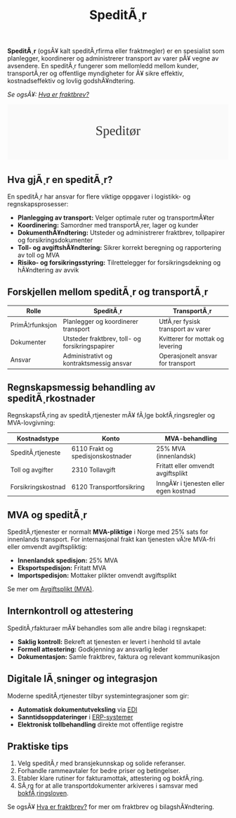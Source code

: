 ﻿---
title: "SpeditÃ¸r"
meta_title: "SpeditÃ¸r"
meta_description: '**SpeditÃ¸r** (ogsÃ¥ kalt speditÃ¸rfirma eller fraktmegler) er en spesialist som planlegger, koordinerer og administrerer transport av varer pÃ¥ vegne av avsend...'
slug: speditor
type: blog
layout: pages/single
---

**SpeditÃ¸r** (ogsÃ¥ kalt speditÃ¸rfirma eller fraktmegler) er en spesialist som planlegger, koordinerer og administrerer transport av varer pÃ¥ vegne av avsendere. En speditÃ¸r fungerer som mellomledd mellom kunder, transportÃ¸rer og offentlige myndigheter for Ã¥ sikre effektiv, kostnadseffektiv og lovlig godshÃ¥ndtering.

*Se ogsÃ¥: [Hva er fraktbrev?](/blogs/regnskap/hva-er-fraktbrev "Hva er fraktbrev? Komplett Guide til Transportdokumenter og RegnskapsfÃ¸ring")*

![SpeditÃ¸r](speditor-image.svg)

## Hva gjÃ¸r en speditÃ¸r?

En speditÃ¸r har ansvar for flere viktige oppgaver i logistikk- og regnskapsprosesser:

* **Planlegging av transport:** Velger optimale ruter og transportmÃ¥ter
* **Koordinering:** Samordner med transportÃ¸rer, lager og kunder
* **DokumenthÃ¥ndtering:** Utsteder og administrerer fraktbrev, tollpapirer og forsikringsdokumenter
* **Toll- og avgiftshÃ¥ndtering:** Sikrer korrekt beregning og rapportering av toll og MVA
* **Risiko- og forsikringsstyring:** Tilrettelegger for forsikringsdekning og hÃ¥ndtering av avvik

## Forskjellen mellom speditÃ¸r og transportÃ¸r

| Rolle          | SpeditÃ¸r                                      | TransportÃ¸r                          |
|----------------|-----------------------------------------------|--------------------------------------|
| PrimÃ¦rfunksjon | Planlegger og koordinerer transport            | UtfÃ¸rer fysisk transport av varer    |
| Dokumenter     | Utsteder fraktbrev, toll- og forsikringspapirer | Kvitterer for mottak og levering      |
| Ansvar         | Administrativt og kontraktsmessig ansvar       | Operasjonelt ansvar for transport    |

## Regnskapsmessig behandling av speditÃ¸rkostnader

RegnskapsfÃ¸ring av speditÃ¸rtjenester mÃ¥ fÃ¸lge bokfÃ¸ringsregler og MVA-lovgivning:

| Kostnadstype         | Konto                          | MVA-behandling                          |
|----------------------|--------------------------------|-----------------------------------------|
| SpeditÃ¸rtjeneste     | 6110 Frakt og spedisjonskostnader | 25% MVA (innenlandsk)                   |
| Toll og avgifter     | 2310 Tollavgift                | Fritatt eller omvendt avgiftsplikt      |
| Forsikringskostnad   | 6120 Transportforsikring       | InngÃ¥r i tjenesten eller egen kostnad   |

## MVA og speditÃ¸r

SpeditÃ¸rtjenester er normalt **MVA-pliktige** i Norge med 25% sats for innenlands transport. For internasjonal frakt kan tjenesten vÃ¦re MVA-fri eller omvendt avgiftspliktig:

* **Innenlandsk spedisjon:** 25% MVA
* **Eksportspedisjon:** Fritatt MVA
* **Importspedisjon:** Mottaker plikter omvendt avgiftsplikt

Se mer om [Avgiftsplikt (MVA)](/blogs/regnskap/hva-er-avgiftsplikt-mva "Hva er Avgiftsplikt (MVA)? Komplett Guide til Merverdiavgift i Norge").

## Internkontroll og attestering

SpeditÃ¸rfakturaer mÃ¥ behandles som alle andre bilag i regnskapet:

* **Saklig kontroll:** Bekreft at tjenesten er levert i henhold til avtale
* **Formell attestering:** Godkjenning av ansvarlig leder
* **Dokumentasjon:** Samle fraktbrev, faktura og relevant kommunikasjon

## Digitale lÃ¸sninger og integrasjon

Moderne speditÃ¸rtjenester tilbyr systemintegrasjoner som gir:

* **Automatisk dokumentutveksling** via [EDI](/blogs/regnskap/api-integrasjon-automatisering-regnskap "API-integrasjon og Automatisering i Regnskap")
* **Sanntidsoppdateringer** i [ERP-systemer](/blogs/regnskap/hva-er-erp-system "Hva er ERP-system? Komplett Guide til Forretningssystemer og Integrasjon")
* **Elektronisk tollbehandling** direkte mot offentlige registre

## Praktiske tips

1. Velg speditÃ¸r med bransjekunnskap og solide referanser.
2. Forhandle rammeavtaler for bedre priser og betingelser.
3. Etabler klare rutiner for fakturamottak, attestering og bokfÃ¸ring.
4. SÃ¸rg for at alle transportdokumenter arkiveres i samsvar med [bokfÃ¸ringsloven](/blogs/regnskap/hva-er-bokforingsloven "Hva er BokfÃ¸ringsloven? Komplett Guide til Norsk Regnskapslovgivning").

Se ogsÃ¥ [Hva er fraktbrev?](/blogs/regnskap/hva-er-fraktbrev "Hva er fraktbrev? Komplett Guide til Transportdokumenter og RegnskapsfÃ¸ring") for mer om fraktbrev og bilagshÃ¥ndtering.
